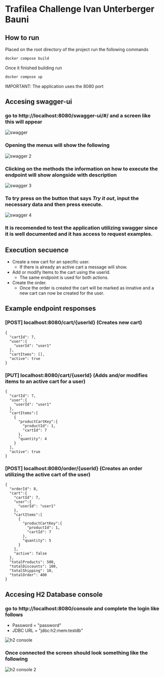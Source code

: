 # Trafilea Challenge Ivan Unterberger Bauni

## How to run
Placed on the root directory of the project run the following commands


``` powershell
docker compose build
```
Once it finished building run
``` powershell
docker compose up
```

IMPORTANT: The application uses the 8080 port

## Accesing swagger-ui
### go to http://localhost:8080/swagger-ui/#/ and a screen like this will appear

![swagger](https://github.com/iunter/challenge-trafilea/assets/18707501/17c4de1e-33a0-47a4-9ff8-aa91afabd5d7)


### Opening the menus will show the following

![swagger 2](https://github.com/iunter/challenge-trafilea/assets/18707501/af74dd9a-a7b4-41e2-b151-c89c81780dbd)

### Clicking on the methods the information on how to execute the endpoint will show alongside with description

![swagger 3](https://github.com/iunter/challenge-trafilea/assets/18707501/e49be6c0-5c52-40ce-8ffe-b9ac7af89561)

### To try press on the button that says *Try it out*, input the necessary data and then press execute.

![swagger 4](https://github.com/iunter/challenge-trafilea/assets/18707501/95ec4c04-2d85-45a4-828b-abe3b904dea6)

### It is recomended to test the application utilizing swagger since it is well documented and it has access to request examples. 

## Execution secuence

- Create a new cart for an specific user.
  - If there is already an active cart a message will show.
- Add or modify Items to the cart using the userId.
  - The same endpoint is used for both actions.
- Create the order.
  - Once the order is created the cart will be marked as innative and a new cart can now be created for the user.

## Example endpoint responses

### [POST] localhost:8080/cart/{userId} (Creates new cart)
```
{
  "cartId": 7,
  "user":{
    "userId": "user1"
  },
  "cartItems": [],
  "active": true
}
```
### [PUT] localhost:8080/cart/{userId} (Adds and/or modifies items to an active cart for a user)
```
{
  "cartId": 7,
  "user":{
    "userId": "user1"
  },
  "cartItems":[
    {
      "productCartKey":{
        "productId": 1,
        "cartId": 7
      },
      "quantity": 4
    }
  ],
  "active": true
}
```
### [POST] localhost:8080/order/{userId} (Creates an order utilizing the active cart of the user)
```
{
  "orderId": 8,
  "cart":{
    "cartId": 7,
    "user":{
      "userId": "user1"
    },
    "cartItems":[
      {
        "productCartKey":{
          "productId": 1,
          "cartId": 7
        },
        "quantity": 5
      }
    ],
    "active": false
  },
  "totalProducts": 500,
  "totalDiscounts": 100,
  "totalShipping": 10,
  "totalOrder": 400
}

```

## Accesing H2 Database console
### go to http://localhost:8080/console and complete the login like follows
- Password = "password"
- JDBC URL = "jdbc:h2:mem:testdb"

![h2 console](https://github.com/iunter/challenge-trafilea/assets/18707501/44311811-a657-45dc-b3c6-df5ceb59a898)

### Once connected the screen should look something like the following

![h2 console 2](https://github.com/iunter/challenge-trafilea/assets/18707501/b1cd777e-31f7-4a2e-bd37-c613b1bc450b)
